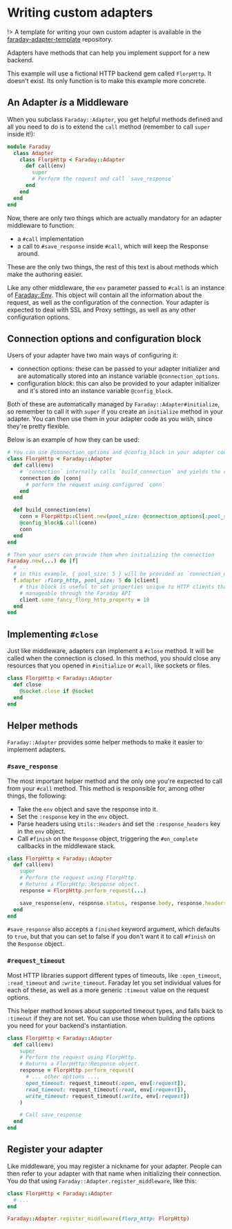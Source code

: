 # Writing custom adapters

!> A template for writing your own custom adapter is available in the [faraday-adapter-template](https://github.com/lostisland/faraday-adapter-template) repository.

Adapters have methods that can help you implement support for a new backend.

This example will use a fictional HTTP backend gem called `FlorpHttp`. It doesn't
exist. Its only function is to make this example more concrete.

## An Adapter _is_ a Middleware

When you subclass `Faraday::Adapter`, you get helpful methods defined and all you need to do is to
extend the `call` method (remember to call `super` inside it!):

```ruby
module Faraday
  class Adapter
    class FlorpHttp < Faraday::Adapter
      def call(env)
        super
        # Perform the request and call `save_response`
      end
    end
  end
end
```

Now, there are only two things which are actually mandatory for an adapter middleware to function:

- a `#call` implementation
- a call to `#save_response` inside `#call`, which will keep the Response around.

These are the only two things, the rest of this text is about methods which make the authoring easier.

Like any other middleware, the `env` parameter passed to `#call` is an instance of [Faraday::Env][env-object].
This object will contain all the information about the request, as well as the configuration of the connection.
Your adapter is expected to deal with SSL and Proxy settings, as well as any other configuration options.

## Connection options and configuration block

Users of your adapter have two main ways of configuring it:
* connection options: these can be passed to your adapter initializer and are automatically stored into an instance variable `@connection_options`.
* configuration block: this can also be provided to your adapter initializer and it's stored into an instance variable `@config_block`.

Both of these are automatically managed by `Faraday::Adapter#initialize`, so remember to call it with `super` if you create an `initialize` method in your adapter.
You can then use them in your adapter code as you wish, since they're pretty flexible.

Below is an example of how they can be used:

```ruby
# You can use @connection_options and @config_block in your adapter code
class FlorpHttp < Faraday::Adapter
  def call(env)
    # `connection` internally calls `build_connection` and yields the result
    connection do |conn|
      # perform the request using configured `conn`
    end
  end

  def build_connection(env)
    conn = FlorpHttp::Client.new(pool_size: @connection_options[:pool_size] || 10)
    @config_block&.call(conn)
    conn
  end
end

# Then your users can provide them when initializing the connection
Faraday.new(...) do |f|
  # ...
  # in this example, { pool_size: 5 } will be provided as `connection_options`
  f.adapter :florp_http, pool_size: 5 do |client|
    # this block is useful to set properties unique to HTTP clients that are not
    # manageable through the Faraday API
    client.some_fancy_florp_http_property = 10
  end
end
```

## Implementing `#close`

Just like middleware, adapters can implement a `#close` method. It will be called when the connection is closed.
In this method, you should close any resources that you opened in `#initialize` or `#call`, like sockets or files.

```ruby
class FlorpHttp < Faraday::Adapter
  def close
    @socket.close if @socket
  end
end
```

## Helper methods

`Faraday::Adapter` provides some helper methods to make it easier to implement adapters.

### `#save_response`

The most important helper method and the only one you're expected to call from your `#call` method.
This method is responsible for, among other things, the following:
* Take the `env` object and save the response into it.
* Set the `:response` key in the `env` object.
* Parse headers using `Utils::Headers` and set the `:response_headers` key in the `env` object.
* Call `#finish` on the `Response` object, triggering the `#on_complete` callbacks in the middleware stack.

```ruby
class FlorpHttp < Faraday::Adapter
  def call(env)
    super
    # Perform the request using FlorpHttp.
    # Returns a FlorpHttp::Response object.
    response = FlorpHttp.perform_request(...)

    save_response(env, response.status, response.body, response.headers, response.reason_phrase)
  end
end
```

`#save_response` also accepts a `finished` keyword argument, which defaults to `true`, but that you can set to false
if you don't want it to call `#finish` on the `Response` object.

### `#request_timeout`

Most HTTP libraries support different types of timeouts, like `:open_timeout`, `:read_timeout` and `:write_timeout`.
Faraday let you set individual values for each of these, as well as a more generic `:timeout` value on the request options.

This helper method knows about supported timeout types, and falls back to `:timeout` if they are not set.
You can use those when building the options you need for your backend's instantiation.

```ruby
class FlorpHttp < Faraday::Adapter
  def call(env)
    super
    # Perform the request using FlorpHttp.
    # Returns a FlorpHttp::Response object.
    response = FlorpHttp.perform_request(
      # ... other options ...,
      open_timeout: request_timeout(:open, env[:request]),
      read_timeout: request_timeout(:read, env[:request]),
      write_timeout: request_timeout(:write, env[:request])
    )

    # Call save_response
  end
end
```

## Register your adapter

Like middleware, you may register a nickname for your adapter.
People can then refer to your adapter with that name when initializing their connection.
You do that using `Faraday::Adapter.register_middleware`, like this:

```ruby
class FlorpHttp < Faraday::Adapter
  # ...
end

Faraday::Adapter.register_middleware(florp_http: FlorpHttp)
```

[env-object]: /getting-started/env-object.md
